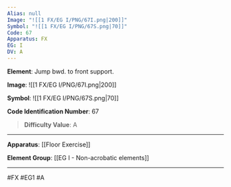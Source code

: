 ```yaml
---
Alias: null
Image: "![[1 FX/EG I/PNG/67I.png|200]]"
Symbol: "![[1 FX/EG I/PNG/67S.png|70]]"
Code: 67
Apparatus: FX
EG: I
DV: A
---
```

**Element**: Jump bwd. to front support.

**Image**:
![[1 FX/EG I/PNG/67I.png|200]]

**Symbol**:
![[1 FX/EG I/PNG/67S.png|70]]

**Code Identification Number**: 67

>**Difficulty Value**: A

___
**Apparatus**: [[Floor Exercise]]

**Element Group**: [[EG I - Non-acrobatic elements]]
___
#FX #EG1 #A
